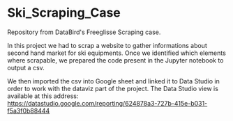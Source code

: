 # Ski_Scraping_Case
Repository from DataBird's Freeglisse Scraping case.

In this project we had to scrap a website to gather informations about second hand market for ski equipments.
Once we identified which elements where scrapable, we prepared the code present in the Jupyter notebook to output a csv.

We then imported the csv into Google sheet and linked it to Data Studio in order to work with the dataviz part of the project.
The Data Studio view is available at this address: https://datastudio.google.com/reporting/624878a3-727b-415e-b031-f5a3f0b88444

